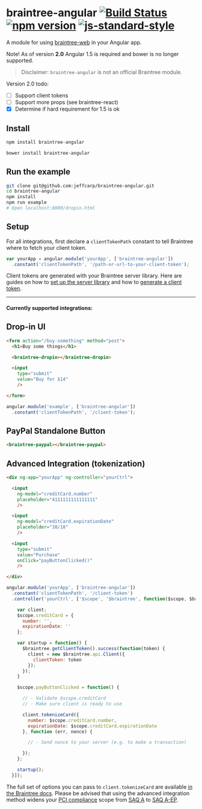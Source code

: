 # braintree-angular [![Build Status](https://travis-ci.org/jeffcarp/braintree-angular.svg?branch=master)](https://travis-ci.org/jeffcarp/braintree-angular) [![npm version](http://img.shields.io/npm/v/braintree-angular.svg?style=flat)](https://www.npmjs.org/package/braintree-anguar) [![js-standard-style](https://img.shields.io/badge/code%20style-standard-brightgreen.svg)](http://standardjs.com/)

A module for using [braintree-web](https://github.com/braintree/braintree-web) in your Angular app.

Note! As of version **2.0** Angular 1.5 is required and bower is no longer supported.

> Disclaimer: `braintree-angular` is not an official Braintree module.

Version 2.0 todo:

- [ ] Support client tokens
- [ ] Support more props (see braintree-react)
- [x] Determine if hard requirement for 1.5 is ok

## Install

```bash
npm install braintree-angular
```

```bash
bower install braintree-angular
```

## Run the example

```sh
git clone git@github.com:jeffcarp/braintree-angular.git
cd braintree-angular
npm install
npm run example
# Open localhost:8000/dropin.html
```

## Setup

For all integrations, first declare a `clientTokenPath` constant to tell Braintree where to fetch your client token.

```javascript
var yourApp = angular.module('yourApp', ['braintree-angular'])
  .constant('clientTokenPath', '/path-or-url-to-your-client-token');
```

Client tokens are generated with your Braintree server library. Here are guides on how to [set up the server library](https://developers.braintreepayments.com/sdk/server/setup) and how to [generate a client token](https://developers.braintreepayments.com/sdk/overview/generate-client-token).

---

#### Currently supported integrations:

## Drop-in UI

```html
<form action="/buy-something" method="post">
  <h1>Buy some things</h1>

  <braintree-dropin></braintree-dropin>

  <input
    type="submit"
    value="Buy for $14"
    />

</form>
```

```javascript
angular.module('example', ['braintree-angular'])
  .constant('clientTokenPath', '/client-token');
```

## PayPal Standalone Button

```html
<braintree-paypal></braintree-paypal>
```

## Advanced Integration (tokenization)

```html
<div ng-app="yourApp" ng-controller="yourCtrl">

  <input
    ng-model="creditCard.number"
    placeholder="4111111111111111"
    />

  <input
    ng-model="creditCard.expirationDate"
    placeholder="10/18"
    />

  <input
    type="submit"
    value="Purchase"
    onClick="payButtonClicked()"
    />

</div>
```

```javascript
angular.module('yourApp', ['braintree-angular'])
  .constant('clientTokenPath', '/client-token')
  .controller('yourCtrl', ['$scope', '$braintree', function($scope, $braintree) {

    var client;
    $scope.creditCard = {
      number: '',
      expirationDate: ''
    };

    var startup = function() {
      $braintree.getClientToken().success(function(token) {
        client = new $braintree.api.Client({
          clientToken: token
        });
      });
    }

    $scope.payButtonClicked = function() {

      // - Validate $scope.creditCard
      // - Make sure client is ready to use

      client.tokenizeCard({
        number: $scope.creditCard.number,
        expirationDate: $scope.creditCard.expirationDate
      }, function (err, nonce) {

        // - Send nonce to your server (e.g. to make a transaction)

      });
    };

    startup();
  }]);
```

The full set of options you can pass to `client.tokenizeCard` are available [in the Braintree docs](https://developers.braintreepayments.com/javascript/sdk/client/credit-cards#options). Please be advised that using the advanced integration method widens your [PCI compliance](https://payments-reference.org/payment-cards/pci-compliance/) scope from [SAQ A](https://payments-reference.org/payment-cards/pci-compliance/saqs/#saq-a) to [SAQ A-EP](https://payments-reference.org/payment-cards/pci-compliance/saqs/#saq-a-ep).
